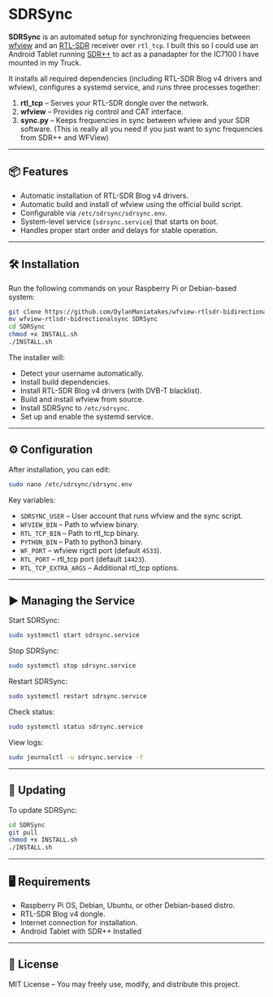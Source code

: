 


# SDRSync

**SDRSync** is an automated setup for synchronizing frequencies between [wfview](https://wfview.org/) and an [RTL-SDR](https://www.rtl-sdr.com/) receiver over `rtl_tcp`. I built this so I could use an Android Tablet running [SDR++](https://github.com/AlexandreRouma/SDRPlusPlus) to act as a panadapter for the IC7100 I have mounted in my Truck. 

It installs all required dependencies (including RTL-SDR Blog v4 drivers and wfview), configures a systemd service, and runs three processes together:

1. **rtl_tcp** – Serves your RTL-SDR dongle over the network.
2. **wfview** – Provides rig control and CAT interface.
3. **sync.py** – Keeps frequencies in sync between wfview and your SDR software. (This is really all you need if you just want to sync frequencies from SDR++ and WFView)

---

## 📦 Features
- Automatic installation of RTL-SDR Blog v4 drivers.
- Automatic build and install of wfview using the official build script.
- Configurable via `/etc/sdrsync/sdrsync.env`.
- System-level service (`sdrsync.service`) that starts on boot.
- Handles proper start order and delays for stable operation.

---

## 🛠 Installation

Run the following commands on your Raspberry Pi or Debian-based system:

```bash
git clone https://github.com/DylanManiatakes/wfview-rtlsdr-bidirectionalsync
mv wfview-rtlsdr-bidrectionalsync SDRSync
cd SDRSync
chmod +x INSTALL.sh
./INSTALL.sh
```

The installer will:
- Detect your username automatically.
- Install build dependencies.
- Install RTL-SDR Blog v4 drivers (with DVB-T blacklist).
- Build and install wfview from source.
- Install SDRSync to `/etc/sdrsync`.
- Set up and enable the systemd service.

---

## ⚙ Configuration

After installation, you can edit:

```bash
sudo nano /etc/sdrsync/sdrsync.env
```

Key variables:
- `SDRSYNC_USER` – User account that runs wfview and the sync script.
- `WFVIEW_BIN` – Path to wfview binary.
- `RTL_TCP_BIN` – Path to rtl_tcp binary.
- `PYTHON_BIN` – Path to python3 binary.
- `WF_PORT` – wfview rigctl port (default `4533`).
- `RTL_PORT` – rtl_tcp port (default `14423`).
- `RTL_TCP_EXTRA_ARGS` – Additional rtl_tcp options.

---

## ▶ Managing the Service

Start SDRSync:
```bash
sudo systemctl start sdrsync.service
```

Stop SDRSync:
```bash
sudo systemctl stop sdrsync.service
```

Restart SDRSync:
```bash
sudo systemctl restart sdrsync.service
```

Check status:
```bash
sudo systemctl status sdrsync.service
```

View logs:
```bash
sudo journalctl -u sdrsync.service -f
```

---

## 🔄 Updating
To update SDRSync:
```bash
cd SDRSync
git pull
chmod +x INSTALL.sh
./INSTALL.sh
```

---

## 🖥 Requirements
- Raspberry Pi OS, Debian, Ubuntu, or other Debian-based distro.
- RTL-SDR Blog v4 dongle.
- Internet connection for installation.
- Android Tablet with SDR++ Installed

---

## 📜 License
MIT License – You may freely use, modify, and distribute this project.

